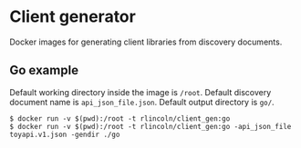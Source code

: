 # Client generator

Docker images for generating client libraries from discovery documents.

## Go example

Default working directory inside the image is `/root`. Default discovery
document name is `api_json_file.json`. Default output directory is `go/`.

    $ docker run -v $(pwd):/root -t rlincoln/client_gen:go
    $ docker run -v $(pwd):/root -t rlincoln/client_gen:go -api_json_file toyapi.v1.json -gendir ./go
